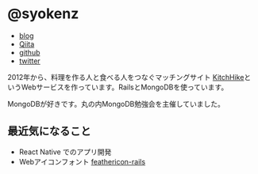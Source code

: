 # @syokenz

- [blog](http://shoken.hatenablog.jp/)
- [Qiita](http://qiita.com/syokenz)
- [github](https://github.com/syokenz)
- [twitter](https://twitter.com/syokenz)

2012年から、料理を作る人と食べる人をつなぐマッチングサイト [KitchHike](https://kitchhike.com)というWebサービスを作っています。RailsとMongoDBを使っています。

MongoDBが好きです。丸の内MongoDB勉強会を主催していました。

## 最近気になること

* React Native でのアプリ開発
* Webアイコンフォント [feathericon-rails](https://github.com/feathericon/feathericon-rails)
